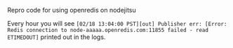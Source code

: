 Repro code for using openredis on nodejitsu

Every hour you will see
```[02/18 13:04:00 PST][out] Publisher err: [Error: Redis connection to node-aaaaa.openredis.com:11855 failed - read ETIMEDOUT]```
printed out in the logs.

